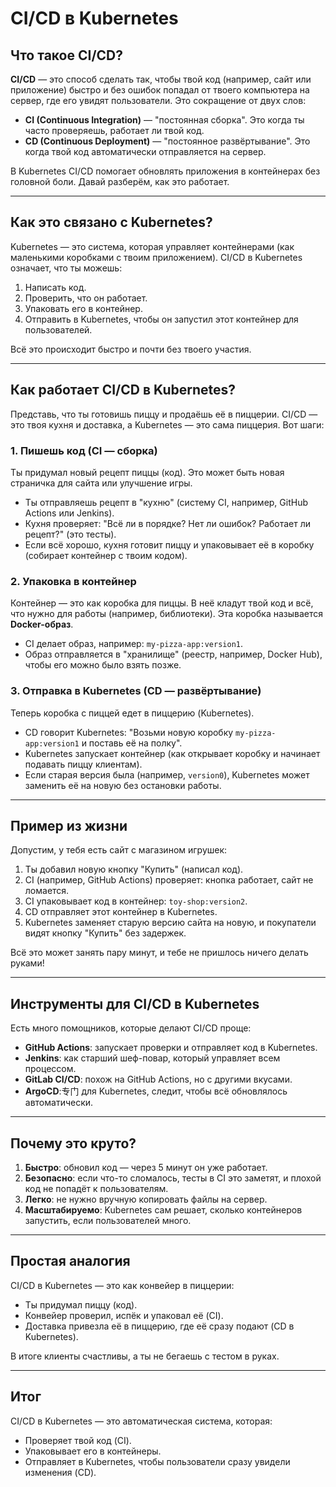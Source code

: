 # CI/CD в Kubernetes

## Что такое CI/CD?
**CI/CD** — это способ сделать так, чтобы твой код (например, сайт или приложение) быстро и без ошибок попадал от твоего компьютера на сервер, где его увидят пользователи. Это сокращение от двух слов:
- **CI (Continuous Integration)** — "постоянная сборка". Это когда ты часто проверяешь, работает ли твой код.
- **CD (Continuous Deployment)** — "постоянное развёртывание". Это когда твой код автоматически отправляется на сервер.

В Kubernetes CI/CD помогает обновлять приложения в контейнерах без головной боли. Давай разберём, как это работает.

---

## Как это связано с Kubernetes?
Kubernetes — это система, которая управляет контейнерами (как маленькими коробками с твоим приложением). CI/CD в Kubernetes означает, что ты можешь:
1. Написать код.
2. Проверить, что он работает.
3. Упаковать его в контейнер.
4. Отправить в Kubernetes, чтобы он запустил этот контейнер для пользователей.

Всё это происходит быстро и почти без твоего участия.

---

## Как работает CI/CD в Kubernetes?

Представь, что ты готовишь пиццу и продаёшь её в пиццерии. CI/CD — это твоя кухня и доставка, а Kubernetes — это сама пиццерия. Вот шаги:

### 1. Пишешь код (CI — сборка)
Ты придумал новый рецепт пиццы (код). Это может быть новая страничка для сайта или улучшение игры.

- Ты отправляешь рецепт в "кухню" (систему CI, например, GitHub Actions или Jenkins).
- Кухня проверяет: "Всё ли в порядке? Нет ли ошибок? Работает ли рецепт?" (это тесты).
- Если всё хорошо, кухня готовит пиццу и упаковывает её в коробку (собирает контейнер с твоим кодом).

### 2. Упаковка в контейнер
Контейнер — это как коробка для пиццы. В неё кладут твой код и всё, что нужно для работы (например, библиотеки). Эта коробка называется **Docker-образ**.

- CI делает образ, например: `my-pizza-app:version1`.
- Образ отправляется в "хранилище" (реестр, например, Docker Hub), чтобы его можно было взять позже.

### 3. Отправка в Kubernetes (CD — развёртывание)
Теперь коробка с пиццей едет в пиццерию (Kubernetes).

- CD говорит Kubernetes: "Возьми новую коробку `my-pizza-app:version1` и поставь её на полку".
- Kubernetes запускает контейнер (как открывает коробку и начинает подавать пиццу клиентам).
- Если старая версия была (например, `version0`), Kubernetes может заменить её на новую без остановки работы.

---

## Пример из жизни

Допустим, у тебя есть сайт с магазином игрушек:
1. Ты добавил новую кнопку "Купить" (написал код).
2. CI (например, GitHub Actions) проверяет: кнопка работает, сайт не ломается.
3. CI упаковывает код в контейнер: `toy-shop:version2`.
4. CD отправляет этот контейнер в Kubernetes.
5. Kubernetes заменяет старую версию сайта на новую, и покупатели видят кнопку "Купить" без задержек.

Всё это может занять пару минут, и тебе не пришлось ничего делать руками!

---

## Инструменты для CI/CD в Kubernetes

Есть много помощников, которые делают CI/CD проще:
- **GitHub Actions**: запускает проверки и отправляет код в Kubernetes.
- **Jenkins**: как старший шеф-повар, который управляет всем процессом.
- **GitLab CI/CD**: похож на GitHub Actions, но с другими вкусами.
- **ArgoCD**:专门 для Kubernetes, следит, чтобы всё обновлялось автоматически.

---

## Почему это круто?

1. **Быстро**: обновил код — через 5 минут он уже работает.
2. **Безопасно**: если что-то сломалось, тесты в CI это заметят, и плохой код не попадёт к пользователям.
3. **Легко**: не нужно вручную копировать файлы на сервер.
4. **Масштабируемо**: Kubernetes сам решает, сколько контейнеров запустить, если пользователей много.

---

## Простая аналогия

CI/CD в Kubernetes — это как конвейер в пиццерии:
- Ты придумал пиццу (код).
- Конвейер проверил, испёк и упаковал её (CI).
- Доставка привезла её в пиццерию, где её сразу подают (CD в Kubernetes).

В итоге клиенты счастливы, а ты не бегаешь с тестом в руках.

---

## Итог

CI/CD в Kubernetes — это автоматическая система, которая:
- Проверяет твой код (CI).
- Упаковывает его в контейнеры.
- Отправляет в Kubernetes, чтобы пользователи сразу увидели изменения (CD).
